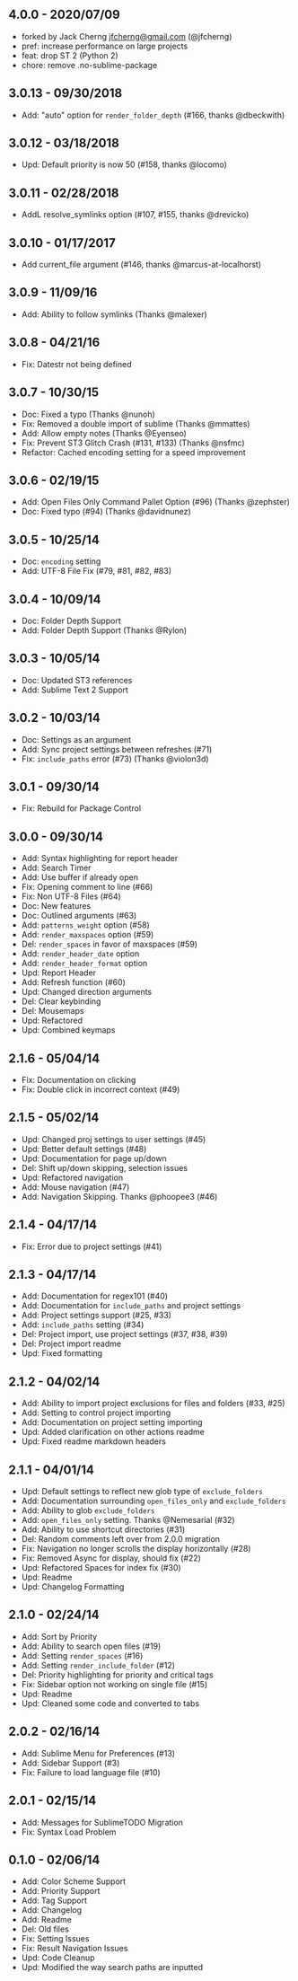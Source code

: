 ## 4.0.0 - 2020/07/09

- forked by Jack Cherng <jfcherng@gmail.com> (@jfcherng)
- pref: increase performance on large projects
- feat: drop ST 2 (Python 2)
- chore: remove .no-sublime-package

## 3.0.13 - 09/30/2018

- Add: "auto" option for `render_folder_depth` (#166, thanks @dbeckwith)

## 3.0.12 - 03/18/2018

- Upd: Default priority is now 50 (#158, thanks @locomo)

## 3.0.11 - 02/28/2018

- AddL resolve_symlinks option (#107, #155, thanks @drevicko)

## 3.0.10 - 01/17/2017

- Add current_file argument (#146, thanks @marcus-at-localhorst)

## 3.0.9 - 11/09/16

- Add: Ability to follow symlinks (Thanks @malexer)

## 3.0.8 - 04/21/16

- Fix: Datestr not being defined

## 3.0.7 - 10/30/15

- Doc: Fixed a typo (Thanks @nunoh)
- Fix: Removed a double import of sublime (Thanks @mmattes)
- Add: Allow empty notes (Thanks @Eyenseo)
- Fix: Prevent ST3 Glitch Crash (#131, #133) (Thanks @nsfmc)
- Refactor: Cached encoding setting for a speed improvement

## 3.0.6 - 02/19/15

- Add: Open Files Only Command Pallet Option (#96) (Thanks @zephster)
- Doc: Fixed typo (#94) (Thanks @davidnunez)

## 3.0.5 - 10/25/14

- Doc: `encoding` setting
- Add: UTF-8 File Fix (#79, #81, #82, #83)

## 3.0.4 - 10/09/14

- Doc: Folder Depth Support
- Add: Folder Depth Support (Thanks @Rylon)

## 3.0.3 - 10/05/14

- Doc: Updated ST3 references
- Add: Sublime Text 2 Support

## 3.0.2 - 10/03/14

- Doc: Settings as an argument
- Add: Sync project settings between refreshes (#71)
- Fix: `include_paths` error (#73) (Thanks @violon3d)

## 3.0.1 - 09/30/14

- Fix: Rebuild for Package Control

## 3.0.0 - 09/30/14

- Add: Syntax highlighting for report header
- Add: Search Timer
- Add: Use buffer if already open
- Fix: Opening comment to line (#66)
- Fix: Non UTF-8 Files (#64)
- Doc: New features
- Doc: Outlined arguments (#63)
- Add: `patterns_weight` option (#58)
- Add: `render_maxspaces` option (#59)
- Del: `render_spaces` in favor of maxspaces (#59)
- Add: `render_header_date` option
- Add: `render_header_format` option
- Upd: Report Header
- Add: Refresh function (#60)
- Upd: Changed direction arguments
- Del: Clear keybinding
- Del: Mousemaps
- Upd: Refactored
- Upd: Combined keymaps

## 2.1.6 - 05/04/14

- Fix: Documentation on clicking
- Fix: Double click in incorrect context (#49)

## 2.1.5 - 05/02/14

- Upd: Changed proj settings to user settings (#45)
- Upd: Better default settings (#48)
- Upd: Documentation for page up/down
- Del: Shift up/down skipping, selection issues
- Upd: Refactored navigation
- Add: Mouse navigation (#47)
- Add: Navigation Skipping. Thanks @phoopee3 (#46)

## 2.1.4 - 04/17/14

- Fix: Error due to project settings (#41)

## 2.1.3 - 04/17/14

- Add: Documentation for regex101 (#40)
- Add: Documentation for `include_paths` and project settings
- Add: Project settings support (#25, #33)
- Add: `include_paths` setting (#34)
- Del: Project import, use project settings (#37, #38, #39)
- Del: Project import readme
- Upd: Fixed formatting

## 2.1.2 - 04/02/14

- Add: Ability to import project exclusions for files and folders (#33, #25)
- Add: Setting to control project importing
- Add: Documentation on project setting importing
- Upd: Added clarification on other actions readme
- Upd: Fixed readme markdown headers

## 2.1.1 - 04/01/14

- Upd: Default settings to reflect new glob type of `exclude_folders`
- Add: Documentation surrounding `open_files_only` and `exclude_folders`
- Add: Ability to glob `exclude_folders`
- Add: `open_files_only` setting. Thanks @Nemesarial (#32)
- Add: Ability to use shortcut directories (#31)
- Del: Random comments left over from 2.0.0 migration
- Fix: Navigation no longer scrolls the display horizontally (#28)
- Fix: Removed Async for display, should fix (#22)
- Upd: Refactored Spaces for index fix (#30)
- Upd: Readme
- Upd: Changelog Formatting

## 2.1.0 - 02/24/14

- Add: Sort by Priority
- Add: Ability to search open files (#19)
- Add: Setting `render_spaces` (#16)
- Add: Setting `render_include_folder` (#12)
- Del: Priority highlighting for priority and critical tags
- Fix: Sidebar option not working on single file (#15)
- Upd: Readme
- Upd: Cleaned some code and converted to tabs

## 2.0.2 - 02/16/14

- Add: Sublime Menu for Preferences (#13)
- Add: Sidebar Support (#3)
- Fix: Failure to load language file (#10)

## 2.0.1 - 02/15/14

- Add: Messages for SublimeTODO Migration
- Fix: Syntax Load Problem

## 0.1.0 - 02/06/14

- Add: Color Scheme Support
- Add: Priority Support
- Add: Tag Support
- Add: Changelog
- Add: Readme
- Del: Old files
- Fix: Setting Issues
- Fix: Result Navigation Issues
- Upd: Code Cleanup
- Upd: Modified the way search paths are inputted
